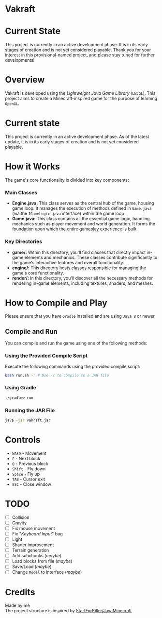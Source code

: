 # Vakraft

# Current State
This project is currently in an active development phase. It is in its early stages of creation and is not yet considered playable.
 Thank you for your interest in this provisional-named project, and please stay tuned for further developments!

# Overview
Vakraft is developed using the *Lightweight Java Game Library* (`LWJGL`).
This project aims to create a Minecraft-inspired game for the purpose of learning `OpenGL`.

# Current state
This project is currently in an active development phase. As of the latest update, it is in its early stages of creation and is not yet considered playable. 

# How it Works
The game's core functionality is divided into key components:

### Main Classes
- **Engine.java:** This class serves as the central hub of the game, housing game loop.
 It manages the execution of methods defined in `Game.java` (via the `IGameLogic.java` interface) within the game loop
- **Game.java:** This class contains all the essential game logic, handling mechanics such as player movement and world generation.
 It forms the foundation upon which the entire gameplay experience is built

### Key Directories
- **game/:** Within this directory, you'll find classes that directly impact in-game elements and mechanics.
 These classes contribute significantly to the game's interactive features and overall functionality.
- **engine/:** This directory hosts classes responsible for managing the game's core functionality.
- **render/:** In this directory, you'll discover all the necessary methods for rendering in-game elements,
 including textures, shaders, and meshes.

# How to Compile and Play
Please ensure that you have `Gradle` installed and are using `Java 8` or newer

## Compile and Run
You can compile and run the game using one of the following methods:

### Using the Provided Compile Script
Execute the following commands using the provided compile script:

```sh
bash run.sh -r # Use -c to compile to a JAR file
```

### Using Gradle
```sh
./gradlew run
```

### Running the JAR File
```sh
java -jar vakraft.jar
```

# Controls
- `WASD` - Movement
- `E` - Next block
- `Q` - Previous block
- `Shift` - Fly down
- `Space` - Fly up
- `TAB` - Cursor exit
- `ESC` - Close window

# TODO
- [ ] Collision
- [ ] Gravity
- [ ] Fix mouse movement
- [ ] Fix "*Keyboard Input*" bug
- [ ] Light
- [ ] Shader improvement
- [ ] Terrain generation
- [ ] Add subchunks (*maybe*)
- [ ] Load blocks from file (*maybe*)
- [ ] Save/Load (*maybe*)
- [ ] Change `Model` to interface (*maybe*)

# Credits
Made by me<br>
The project structure is inspired by [StartForKiller/JavaMinecraft](https://github.com/StartForKiller/JavaMinecraft)

